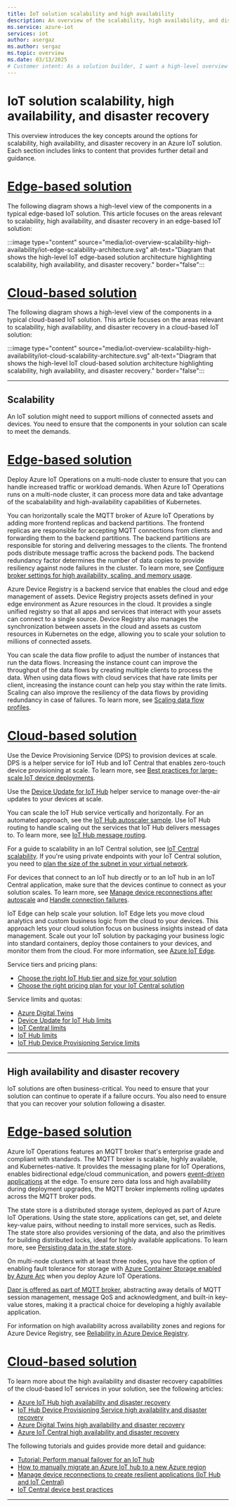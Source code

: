 ```yaml
---
title: IoT solution scalability and high availability
description: An overview of the scalability, high availability, and disaster recovery options for an IoT solution.
ms.service: azure-iot
services: iot
author: asergaz
ms.author: sergaz
ms.topic: overview
ms.date: 03/13/2025
# Customer intent: As a solution builder, I want a high-level overview of the options for scalability, high availability, and disaster recovery in an IoT solution so that I can easily find relevant content for my scenario.
---
```


# IoT solution scalability, high availability, and disaster recovery

This overview introduces the key concepts around the options for scalability, high availability, and disaster recovery in an Azure IoT solution. Each section includes links to content that provides further detail and guidance.

# [Edge-based solution](#tab/edge)

The following diagram shows a high-level view of the components in a typical edge-based IoT solution. This article focuses on the areas relevant to scalability, high availability, and disaster recovery in an edge-based IoT solution:

<!-- Art Library Source# ConceptArt-0-000-032 -->
:::image type="content" source="media/iot-overview-scalability-high-availability/iot-edge-scalability-architecture.svg" alt-text="Diagram that shows the high-level IoT edge-based solution architecture highlighting scalability, high availability, and disaster recovery." border="false":::

# [Cloud-based solution](#tab/cloud)

The following diagram shows a high-level view of the components in a typical cloud-based IoT solution. This article focuses on the areas relevant to scalability, high availability, and disaster recovery in a cloud-based IoT solution:

<!-- Art Library Source# ConceptArt-0-000-032 -->
:::image type="content" source="media/iot-overview-scalability-high-availability/iot-cloud-scalability-architecture.svg" alt-text="Diagram that shows the high-level IoT cloud-based solution architecture highlighting scalability, high availability, and disaster recovery." border="false":::

---

## Scalability

An IoT solution might need to support millions of connected assets and devices. You need to ensure that the components in your solution can scale to meet the demands.

# [Edge-based solution](#tab/edge)

Deploy Azure IoT Operations on a multi-node cluster to ensure that you can handle increased traffic or workload demands. When Azure IoT Operations runs on a multi-node cluster, it can process more data and take advantage of the scabalability and high-availability capabilities of Kubernetes.

You can horizontally scale the MQTT broker of Azure IoT Operations by adding more frontend replicas and backend partitions. The frontend replicas are responsible for accepting MQTT connections from clients and forwarding them to the backend partitions. The backend partitions are responsible for storing and delivering messages to the clients. The frontend pods distribute message traffic across the backend pods. The backend redundancy factor determines the number of data copies to provide resiliency against node failures in the cluster. To learn more, see [Configure broker settings for high availability, scaling, and memory usage](../iot-operations/manage-mqtt-broker/howto-configure-availability-scale.md).

Azure Device Registry is a backend service that enables the cloud and edge management of assets. Device Registry projects assets defined in your edge environment as Azure resources in the cloud. It provides a single unified registry so that all apps and services that interact with your assets can connect to a single source. Device Registry also manages the synchronization between assets in the cloud and assets as custom resources in Kubernetes on the edge, allowing you to scale your solution to millions of connected assets.

You can scale the data flow profile to adjust the number of instances that run the data flows. Increasing the instance count can improve the throughput of the data flows by creating multiple clients to process the data. When using data flows with cloud services that have rate limits per client, increasing the instance count can help you stay within the rate limits. Scaling can also improve the resiliency of the data flows by providing redundancy in case of failures. To learn more, see [Scaling data flow profiles](../iot-operations/connect-to-cloud/howto-configure-dataflow-profile.md).


# [Cloud-based solution](#tab/cloud)

Use the Device Provisioning Service (DPS) to provision devices at scale. DPS is a helper service for IoT Hub and IoT Central that enables zero-touch device provisioning at scale. To learn more, see [Best practices for large-scale IoT device deployments](../iot-dps/concepts-deploy-at-scale.md).

Use the [Device Update for IoT Hub](..\iot-hub-device-update\understand-device-update.md) helper service to manage over-the-air updates to your devices at scale.

You can scale the IoT Hub service vertically and horizontally. For an automated approach, see the [IoT Hub autoscaler sample](https://azure.microsoft.com/resources/samples/iot-hub-dotnet-autoscale/). Use IoT Hub routing to handle scaling out the services that IoT Hub delivers messages to. To learn more, see [IoT Hub message routing](../iot-hub/iot-concepts-and-iot-hub.md#message-routing-sends-data-to-other-endpoints).

For a guide to scalability in an IoT Central solution, see [IoT Central scalability](../iot-central/core/concepts-architecture.md#scalability). If you're using private endpoints with your IoT Central solution, you need to [plan the size of the subnet in your virtual network](../iot-central/core/concepts-private-endpoints.md#plan-the-size-of-the-subnet-in-your-virtual-network).

For devices that connect to an IoT hub directly or to an IoT hub in an IoT Central application, make sure that the devices continue to connect as your solution scales. To learn more, see [Manage device reconnections after autoscale](./concepts-manage-device-reconnections.md) and [Handle connection failures](../iot-central/core/concepts-device-implementation.md#best-practices).

IoT Edge can help scale your solution. IoT Edge lets you move cloud analytics and custom business logic from the cloud to your devices. This approach lets your cloud solution focus on business insights instead of data management. Scale out your IoT solution by packaging your business logic into standard containers, deploy those containers to your devices, and monitor them from the cloud. For more information, see [Azure IoT Edge](../iot-edge/about-iot-edge.md).

Service tiers and pricing plans:

- [Choose the right IoT Hub tier and size for your solution](../iot-hub/iot-hub-scaling.md)
- [Choose the right pricing plan for your IoT Central solution](https://azure.microsoft.com/pricing/details/iot-central/)

Service limits and quotas:

- [Azure Digital Twins](../azure-resource-manager/management/azure-subscription-service-limits.md#azure-digital-twins-limits)
- [Device Update for IoT Hub limits](../azure-resource-manager/management/azure-subscription-service-limits.md#azure-device-update-for-iot-hub-limits)
- [IoT Central limits](../azure-resource-manager/management/azure-subscription-service-limits.md#azure-iot-central-limits)
- [IoT Hub limits](../azure-resource-manager/management/azure-subscription-service-limits.md#azure-iot-hub-limits)
- [IoT Hub Device Provisioning Service limits](../azure-resource-manager/management/azure-subscription-service-limits.md#azure-iot-hub-device-provisioning-service-limits)

---


## High availability and disaster recovery

IoT solutions are often business-critical. You need to ensure that your solution can continue to operate if a failure occurs. You also need to ensure that you can recover your solution following a disaster.

# [Edge-based solution](#tab/edge)

Azure IoT Operations features an MQTT broker that's enterprise grade and compliant with standards. The MQTT broker is scalable, highly available, and Kubernetes-native. It provides the messaging plane for IoT Operations, enables bidirectional edge/cloud communication, and powers [event-driven applications](/azure/architecture/guide/architecture-styles/event-driven) at the edge. To ensure zero data loss and high availability during deployment upgrades, the MQTT broker implements rolling updates across the MQTT broker pods.

The state store is a distributed storage system, deployed as part of Azure IoT Operations. Using the state store, applications can get, set, and delete key-value pairs, without needing to install more services, such as Redis. The state store also provides versioning of the data, and also the primitives for building distributed locks, ideal for highly available applications. To learn more, see [Persisting data in the state store](../iot-operations/create-edge-apps/overview-state-store.md).

On multi-node clusters with at least three nodes, you have the option of enabling fault tolerance for storage with [Azure Container Storage enabled by Azure Arc](/azure/azure-arc/container-storage/overview) when you deploy Azure IoT Operations.

[Dapr is offered as part of MQTT broker](../iot-operations/create-edge-apps/howto-develop-dapr-apps.md), abstracting away details of MQTT session management, message QoS and acknowledgment, and built-in key-value stores, making it a practical choice for developing a highly available application.

For information on high availability across availability zones and regions for Azure Device Registry, see [Reliability in Azure Device Registry](../reliability/reliability-device-registry.md).

# [Cloud-based solution](#tab/cloud)

To learn more about the high availability and disaster recovery capabilities of the cloud-based IoT services in your solution, see the following articles:

- [Azure IoT Hub high availability and disaster recovery](../iot-hub/iot-hub-ha-dr.md)
- [IoT Hub Device Provisioning Service high availability and disaster recovery](../iot-dps/iot-dps-ha-dr.md)
- [Azure Digital Twins high availability and disaster recovery](../digital-twins/concepts-high-availability-disaster-recovery.md)
- [Azure IoT Central high availability and disaster recovery](../iot-central/core/concepts-architecture.md#high-availability-and-disaster-recovery)

The following tutorials and guides provide more detail and guidance:

- [Tutorial: Perform manual failover for an IoT hub](../iot-hub/tutorial-manual-failover.md)
- [How to manually migrate an Azure IoT hub to a new Azure region](../iot-hub/migrate-hub-arm.md)
- [Manage device reconnections to create resilient applications (IoT Hub and IoT Central)](./concepts-manage-device-reconnections.md)
- [IoT Central device best practices](../iot-central/core/concepts-device-implementation.md#best-practices)

---